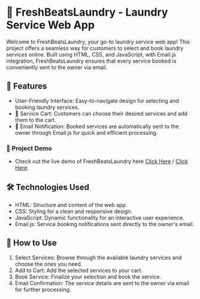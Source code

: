# 🧺 FreshBeatsLaundry - Laundry Service Web App
Welcome to FreshBeatsLaundry, your go-to laundry service web app! This project offers a seamless way for customers to select and book laundry services online. Built using HTML, CSS, and JavaScript, with Email.js integration, FreshBeatsLaundry ensures that every service booked is conveniently sent to the owner via email.

## 🌟 Features
* User-Friendly Interface: Easy-to-navigate design for selecting and booking laundry services.
* 🛒 Service Cart: Customers can choose their desired services and add them to the cart.
* 📧 Email Notification: Booked services are automatically sent to the owner through Email.js for quick and efficient processing.
### 🚀 Project Demo
* Check out the live demo of FreshBeatsLaundry here [Click Here](https://nks854338.github.io/LaundryService/) / [Click Here](https://visionary-froyo-c1068d.netlify.app).

## 🛠️ Technologies Used
* HTML: Structure and content of the web app.
* CSS: Styling for a clean and responsive design.
* JavaScript: Dynamic functionality for an interactive user experience.
* Email.js: Service booking notifications sent directly to the owner's email.
  
## 📖 How to Use
1. Select Services: Browse through the available laundry services and choose the ones you need.
2. Add to Cart: Add the selected services to your cart.
3. Book Service: Finalize your selection and book the service.
4. Email Confirmation: The service details are sent to the owner via email for further processing.
